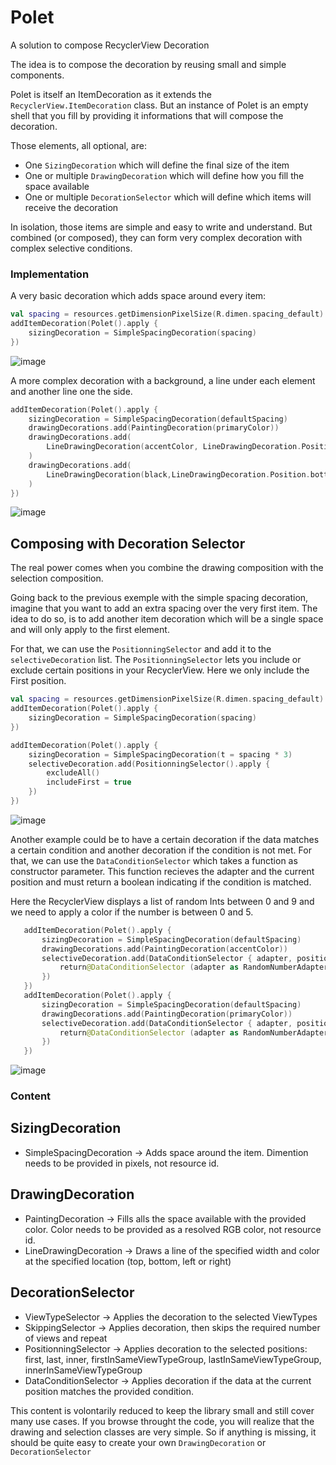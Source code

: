 # Polet
A solution to compose RecyclerView Decoration

The idea is to compose the decoration by reusing small and simple components.

Polet is itself an ItemDecoration as it extends the `RecyclerView.ItemDecoration` class. But an instance of Polet is an empty
shell that you fill by providing it informations that will compose the decoration.

Those elements, all optional, are: 
 - One `SizingDecoration` which will define the final size of the item
 - One or multiple `DrawingDecoration` which will define how you fill the space available
 - One or multiple `DecorationSelector` which will define which items will receive the decoration
 
In isolation, those items are simple and easy to write and understand. But combined (or composed), they can form very complex
decoration with complex selective conditions. 

### Implementation

A very basic decoration which adds space around every item: 

```kotlin
val spacing = resources.getDimensionPixelSize(R.dimen.spacing_default)
addItemDecoration(Polet().apply {
    sizingDecoration = SimpleSpacingDecoration(spacing)
})
```

![image](https://image.noelshack.com/fichiers/2018/49/3/1544024014-simple-spacing.png)

A more complex decoration with a background, a line under each element and another line one the side.

```kotlin
addItemDecoration(Polet().apply {
    sizingDecoration = SimpleSpacingDecoration(defaultSpacing)
    drawingDecorations.add(PaintingDecoration(primaryColor))
    drawingDecorations.add(
        LineDrawingDecoration(accentColor, LineDrawingDecoration.Position.right,defaultSpacing)
    )
    drawingDecorations.add(
        LineDrawingDecoration(black,LineDrawingDecoration.Position.bottom, lineHeight)
    )
})
```
![image](https://image.noelshack.com/fichiers/2018/49/3/1544024782-complex-decoration.png)

## Composing with Decoration Selector
The real power comes when you combine the drawing composition with the selection composition. 

Going back to the previous exemple with the simple spacing decoration, imagine that you want to add an extra spacing over the very first item.
The idea to do so, is to add another item decoration which will be a single space and will only apply to the first element.

For that, we can use the `PositionningSelector` and add it to the `selectiveDecoration` list. The `PositionningSelector` lets you include or exclude certain positions in your RecyclerView. Here we only include the First position.

```kotlin
val spacing = resources.getDimensionPixelSize(R.dimen.spacing_default)
addItemDecoration(Polet().apply {
    sizingDecoration = SimpleSpacingDecoration(spacing)
})

addItemDecoration(Polet().apply {
    sizingDecoration = SimpleSpacingDecoration(t = spacing * 3)
    selectiveDecoration.add(PositionningSelector().apply {
        excludeAll()
        includeFirst = true
    })
})
```
![image](https://image.noelshack.com/fichiers/2018/49/3/1544026251-simple-spacing-with-etra-on-top.png)

Another example could be to have a certain decoration if the data matches a certain condition and another decoration if the condition is not met. 
For that, we can use the `DataConditionSelector` which takes a function as constructor parameter. This function recieves the adapter and the current position and must return a boolean indicating if the condition is matched. 

Here the RecyclerView displays a list of random Ints between 0 and 9 and we need to apply a color if the number is between 0 and 5.

```kotlin
   addItemDecoration(Polet().apply {
       sizingDecoration = SimpleSpacingDecoration(defaultSpacing)
       drawingDecorations.add(PaintingDecoration(accentColor))
       selectiveDecoration.add(DataConditionSelector { adapter, position ->
           return@DataConditionSelector (adapter as RandomNumberAdapter?)?.list?.get(position) ?: 0 > 5
       })
   })
   addItemDecoration(Polet().apply {
       sizingDecoration = SimpleSpacingDecoration(defaultSpacing)
       drawingDecorations.add(PaintingDecoration(primaryColor))
       selectiveDecoration.add(DataConditionSelector { adapter, position ->
           return@DataConditionSelector (adapter as RandomNumberAdapter?)?.list?.get(position) ?: 0 <= 5
       })
   })
 ```
![image](https://image.noelshack.com/fichiers/2018/49/4/1544091878-conditional-decoration.png)

### Content

## SizingDecoration
 - SimpleSpacingDecoration -> Adds space around the item. Dimention needs to be provided in pixels, not resource id. 
 
## DrawingDecoration
 - PaintingDecoration -> Fills alls the space available with the provided color. Color needs to be provided as a resolved RGB color, not resource id.
 - LineDrawingDecoration -> Draws a line of the specified width and color at the specified location (top, bottom, left or right)
 
## DecorationSelector
 - ViewTypeSelector -> Applies the decoration to the selected ViewTypes
 - SkippingSelector -> Applies decoration, then skips the required number of views and repeat
 - PositionningSelector -> Applies decoration to the selected positions: first, last, inner, firstInSameViewTypeGroup, lastInSameViewTypeGroup, innerInSameViewTypeGroup
 - DataConditionSelector -> Applies decoration if the data at the current position matches the provided condition. 
 
This content is volontarily reduced to keep the library small and still cover many use cases. If you browse throught the code, you will realize that the drawing and selection classes are very simple. So if anything is missing, it should be quite easy to create your own `DrawingDecoration` or `DecorationSelector`


